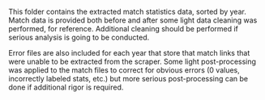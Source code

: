 This folder contains the extracted match statistics data, sorted by year. Match data is provided both before and after some light data cleaning was performed, for reference. Additional cleaning should be performed if serious analysis is going to be conducted. 

Error files are also included for each year that store that match links that were unable to be extracted from the scraper. 
Some light post-processing was applied to the match files to correct for obvious errors (0 values, incorrectly labeled stats, etc.) 
but more serious post-processing can be done if additional rigor is required. 
